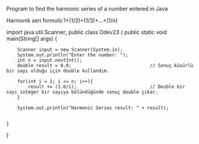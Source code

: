 Program to find the harmonic series of a number entered in Java

Harmonik seri formulü:1+(1/2)+(1/3)+...+(1/n)

import java.util.Scanner;
public class Odev23 {
    public static void main(String[] args) {

        Scanner input = new Scanner(System.in);
        System.out.println("Enter the number: ");
        int n = input.nextInt();
        double result = 0.0;                             // Sonuç küsürlü bir sayı olduğu için double kullandım.

        for(int i = 1; i <= n; i++){
            result += (1.0/i);                           // Double bir sayı integer bir sayıya bölündüğünde sonuç double çıkar.  
        }

        System.out.println("Harmonic Series result: " + result);


    }
}
